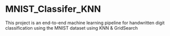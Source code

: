 # MNIST_Classifer_KNN
This project is an end-to-end machine learning pipeline for handwritten digit classification using the MNIST dataset using KNN &amp; GridSearch
